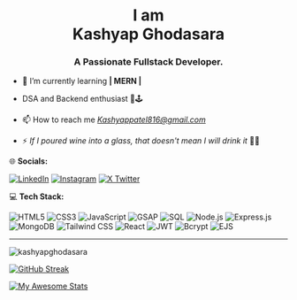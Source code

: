 <h1 align="center">I am<br>
Kashyap Ghodasara</h1>
<h3 align="center">A Passionate Fullstack Developer.</h3>

- 🌱 I’m currently learning **| MERN |**

- DSA and Backend enthusiast 🚀🕹

- 📫 How to reach me *Kashyappatel816@gmail.com*

- ⚡ *If I poured wine into a glass, that doesn't mean I will drink it* 🍷😉


🌐 **Socials:**

[![LinkedIn](https://img.shields.io/badge/LinkedIn-0A66C2?style=for-the-badge&logo=linkedin&logoColor=white)](https://www.linkedin.com/in/kashyap-ghodasara-323b11314/)
[![Instagram](https://img.shields.io/badge/Instagram-E4405F?style=for-the-badge&logo=instagram&logoColor=white)](https://www.instagram.com/_kashyapghodasara_?igsh=b3y0zgk4dwq2d3hs)
[![X Twitter](https://img.shields.io/badge/X(Twitter)-000000?style=for-the-badge&logo=twitter&logoColor=white)](https://twitter.com/@Kashyap_patel15)





💻 **Tech Stack:**

![HTML5](https://img.shields.io/badge/HTML5-E34F26?style=for-the-badge&logo=html5&logoColor=white)
![CSS3](https://img.shields.io/badge/CSS3-1572B6?style=for-the-badge&logo=css3&logoColor=white)
![JavaScript](https://img.shields.io/badge/JavaScript-F7DF1E?style=for-the-badge&logo=javascript&logoColor=black)
![GSAP](https://img.shields.io/badge/GSAP-88CE02?style=for-the-badge&logo=greensock&logoColor=white)
![SQL](https://img.shields.io/badge/SQL-4479A1?style=for-the-badge&logo=sqlite&logoColor=white)
![Node.js](https://img.shields.io/badge/Node.js-339933?style=for-the-badge&logo=node.js&logoColor=white)
![Express.js](https://img.shields.io/badge/Express.js-000000?style=for-the-badge&logo=express&logoColor=white)
![MongoDB](https://img.shields.io/badge/MongoDB-47A248?style=for-the-badge&logo=mongodb&logoColor=white) ![Tailwind CSS](https://img.shields.io/badge/Tailwind%20CSS-38B2AC?style=for-the-badge&logo=tailwind-css&logoColor=white)
![React](https://img.shields.io/badge/React-61DAFB?style=for-the-badge&logo=react&logoColor=black)
![JWT](https://img.shields.io/badge/JWT-000000?style=for-the-badge&logo=jsonwebtokens&logoColor=white)
![Bcrypt](https://img.shields.io/badge/Bcrypt-4A4A4A?style=for-the-badge) ![EJS](https://img.shields.io/badge/EJS-FFCA28?style=for-the-badge&logo=ejs&logoColor=black)

---


<p><img align="center" src="https://github-readme-stats.vercel.app/api/top-langs?username=kashyapghodasara&show_icons=true&locale=en&layout=compact&theme=dark&bg_color=000000&text_color=ffffff" alt="kashyapghodasara" /></p>

[![GitHub Streak](https://streak-stats.demolab.com?user=Kashyapghodasara&theme=dracula&hide_border=true)](https://git.io/streak-stats)


[![My Awesome Stats](https://awesome-github-stats.azurewebsites.net/user-stats/Kashyapghodasara?cardType=github&theme=gotham&preferLogin=false)](https://git.io/awesome-stats-card)





